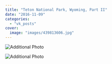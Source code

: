 ```yaml
---
title: "Teton National Park, Wyoming, Part II"
date: "2016-11-09"
categories: 
  - "vk_posts"
cover:
  image: "images/439813606.jpg"
---
```


![Additional Photo](https://vodpop.ru/wp-content/uploads/2023/07/439813608.jpg)

![Additional Photo](https://vodpop.ru/wp-content/uploads/2023/07/439813609.jpg)
